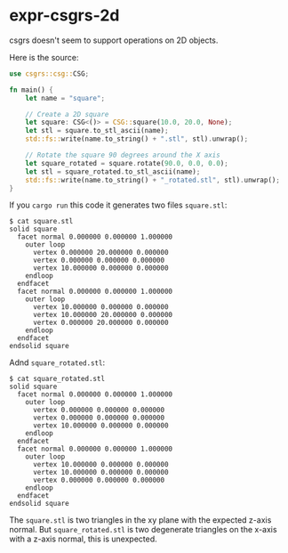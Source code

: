 # expr-csgrs-2d

csgrs doesn't seem to support operations on 2D objects.

Here is the source:
```rust
use csgrs::csg::CSG;

fn main() {
    let name = "square";

    // Create a 2D square
    let square: CSG<()> = CSG::square(10.0, 20.0, None);
    let stl = square.to_stl_ascii(name);
    std::fs::write(name.to_string() + ".stl", stl).unwrap();

    // Rotate the square 90 degrees around the X axis
    let square_rotated = square.rotate(90.0, 0.0, 0.0);
    let stl = square_rotated.to_stl_ascii(name);
    std::fs::write(name.to_string() + "_rotated.stl", stl).unwrap();
}
```

If you `cargo run` this code it generates two files `square.stl`:
```
$ cat square.stl
solid square
  facet normal 0.000000 0.000000 1.000000
    outer loop
      vertex 0.000000 20.000000 0.000000
      vertex 0.000000 0.000000 0.000000
      vertex 10.000000 0.000000 0.000000
    endloop
  endfacet
  facet normal 0.000000 0.000000 1.000000
    outer loop
      vertex 10.000000 0.000000 0.000000
      vertex 10.000000 20.000000 0.000000
      vertex 0.000000 20.000000 0.000000
    endloop
  endfacet
endsolid square
```

Adnd `square_rotated.stl`:
```
$ cat square_rotated.stl
solid square
  facet normal 0.000000 0.000000 1.000000
    outer loop
      vertex 0.000000 0.000000 0.000000
      vertex 0.000000 0.000000 0.000000
      vertex 10.000000 0.000000 0.000000
    endloop
  endfacet
  facet normal 0.000000 0.000000 1.000000
    outer loop
      vertex 10.000000 0.000000 0.000000
      vertex 10.000000 0.000000 0.000000
      vertex 0.000000 0.000000 0.000000
    endloop
  endfacet
endsolid square
```

The `square.stl` is two triangles in the xy plane with
the expected z-axis normal. But `square_rotated.stl` is
two degenerate triangles on the x-axis with a z-axis normal,
this is unexpected.
